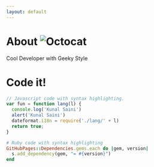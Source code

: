 ```yaml
---
layout: default
---
```


# About   ![Octocat](https://github.githubassets.com/images/icons/emoji/octocat.png)

Cool Developer with Geeky Style


# Code it! 

```js
// Javascript code with syntax highlighting.
var fun = function lang(l) {
  console.log('Kunal Saini')
  alert('Kunal Saini')
  dateformat.i18n = require('./lang/' + l)
  return true;
}
```

```ruby
# Ruby code with syntax highlighting
GitHubPages::Dependencies.gems.each do |gem, version|
  s.add_dependency(gem, "= #{version}")
end
```






